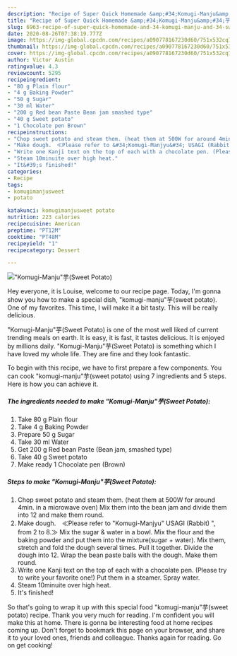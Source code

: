 ```yaml
---
description: "Recipe of Super Quick Homemade &amp;#34;Komugi-Manju&amp;#34;芋(Sweet Potato)"
title: "Recipe of Super Quick Homemade &amp;#34;Komugi-Manju&amp;#34;芋(Sweet Potato)"
slug: 6963-recipe-of-super-quick-homemade-and-34-komugi-manju-and-34-sweet-potato
date: 2020-08-26T07:38:19.777Z
image: https://img-global.cpcdn.com/recipes/a090778167230d60/751x532cq70/komugi-manju芋sweet-potato-recipe-main-photo.jpg
thumbnail: https://img-global.cpcdn.com/recipes/a090778167230d60/751x532cq70/komugi-manju芋sweet-potato-recipe-main-photo.jpg
cover: https://img-global.cpcdn.com/recipes/a090778167230d60/751x532cq70/komugi-manju芋sweet-potato-recipe-main-photo.jpg
author: Victor Austin
ratingvalue: 4.3
reviewcount: 5295
recipeingredient:
- "80 g Plain flour"
- "4 g Baking Powder"
- "50 g Sugar"
- "30 ml Water"
- "200 g Red bean Paste Bean jam smashed type"
- "40 g Sweet potato"
- "1 Chocolate pen Brown"
recipeinstructions:
- "Chop sweet potato and steam them. (heat them at 500W for around 4min. in a microwave oven) Mix them into the bean jam and divide them into 12 and make them round."
- "Make dough.　≪Please refer to &#34;Komugi-Manjyu&#34; USAGI (Rabbit) &#34;, from 2 to 8.≫ Mix the sugar &amp; water in a bowl. Mix the flour and the baking powder and put them into the mixture(sugar + water). Mix them, stretch and fold the dough several times. Pull it together. Divide the dough into 12. Wrap the bean paste balls with the dough. Make them round."
- "Write one Kanji text on the top of each with a chocolate pen. (Please try to write your favorite one!) Put them in a steamer. Spray water."
- "Steam 10minuite over high heat."
- "It&#39;s finished!"
categories:
- Recipe
tags:
- komugimanjusweet
- potato

katakunci: komugimanjusweet potato 
nutrition: 223 calories
recipecuisine: American
preptime: "PT12M"
cooktime: "PT48M"
recipeyield: "1"
recipecategory: Dessert

---
```



![&#34;Komugi-Manju&#34;芋(Sweet Potato)](https://img-global.cpcdn.com/recipes/a090778167230d60/751x532cq70/komugi-manju芋sweet-potato-recipe-main-photo.jpg)

Hey everyone, it is Louise, welcome to our recipe page. Today, I'm gonna show you how to make a special dish, &#34;komugi-manju&#34;芋(sweet potato). One of my favorites. This time, I will make it a bit tasty. This will be really delicious.



&#34;Komugi-Manju&#34;芋(Sweet Potato) is one of the most well liked of current trending meals on earth. It is easy, it is fast, it tastes delicious. It is enjoyed by millions daily. &#34;Komugi-Manju&#34;芋(Sweet Potato) is something which I have loved my whole life. They are fine and they look fantastic.


To begin with this recipe, we have to first prepare a few components. You can cook &#34;komugi-manju&#34;芋(sweet potato) using 7 ingredients and 5 steps. Here is how you can achieve it.

<!--inarticleads1-->

##### The ingredients needed to make &#34;Komugi-Manju&#34;芋(Sweet Potato):

1. Take 80 g Plain flour
1. Take 4 g Baking Powder
1. Prepare 50 g Sugar
1. Take 30 ml Water
1. Get 200 g Red bean Paste (Bean jam, smashed type)
1. Take 40 g Sweet potato
1. Make ready 1 Chocolate pen (Brown)




<!--inarticleads2-->

##### Steps to make &#34;Komugi-Manju&#34;芋(Sweet Potato):

1. Chop sweet potato and steam them. (heat them at 500W for around 4min. in a microwave oven) Mix them into the bean jam and divide them into 12 and make them round.
1. Make dough.　≪Please refer to &#34;Komugi-Manjyu&#34; USAGI (Rabbit) &#34;, from 2 to 8.≫ Mix the sugar &amp; water in a bowl. Mix the flour and the baking powder and put them into the mixture(sugar + water). Mix them, stretch and fold the dough several times. Pull it together. Divide the dough into 12. Wrap the bean paste balls with the dough. Make them round.
1. Write one Kanji text on the top of each with a chocolate pen. (Please try to write your favorite one!) Put them in a steamer. Spray water.
1. Steam 10minuite over high heat.
1. It&#39;s finished!




So that's going to wrap it up with this special food &#34;komugi-manju&#34;芋(sweet potato) recipe. Thank you very much for reading. I'm confident you will make this at home. There is gonna be interesting food at home recipes coming up. Don't forget to bookmark this page on your browser, and share it to your loved ones, friends and colleague. Thanks again for reading. Go on get cooking!
